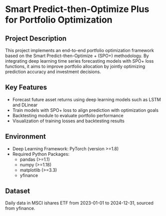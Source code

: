 # Smart Predict-then-Optimize Plus for Portfolio Optimization

## Project Description  
This project implements an end-to-end portfolio optimization framework based on the Smart Predict-then-Optimize + (SPO+) methodology. 
By integrating deep learning time series forecasting models with SPO+ loss functions, it aims to improve portfolio allocation by jointly optimizing prediction accuracy and investment decisions.

## Key Features  
- Forecast future asset returns using deep learning models such as LSTM and DLinear  
- Train models with SPO+ loss to align prediction with optimization goals  
- Backtesting module to evaluate portfolio performance  
- Visualization of training losses and backtesting results

## Environment 
- Deep Learning Framework: PyTorch (version >=1.8)
- Required Python Packages:  
  - pandas (>=1.1)  
  - numpy (>=1.18)  
  - matplotlib (>=3.3)  
  - yfinance

## Dataset  
Daily data in MSCI ishares ETF from 2023-01-01 to 2024-12-31, sourced from yfinance.
